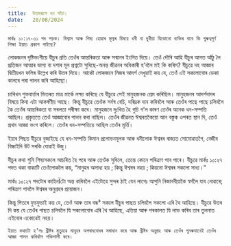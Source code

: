 ```yaml
---
title:  উত্তমৰূপে ধন সাঁচা।
date:   20/08/2024
---
```


`মাৰ্কঃ ১০:১৭-৩১ পদ পড়ক। বিশ্বাস আৰু শিষ্য হোৱাৰ মূল্যৰ বিষয়ে ধনী বা দুখীয়া যিকোনো ব্যক্তিৰ বাবে কি গুৰুত্বপূৰ্ণ শিক্ষা ইয়াত প্ৰকাশ পাইছে?`

লোকজনৰ দৃষ্টিভংগীয়ে যীচুৰ প্ৰতি তেওঁৰ আন্তৰিকতা আৰু সন্মানৰ ইংগিত দিয়ে। তেওঁ দৌৰি আহি যীচুৰ আগত আঁঠু লৈ প্ৰতিজন আত্মাৰ ভাগ্য বা দশাৰ মূল প্ৰশ্নটো সুধিছে-অনন্ত জীৱনৰ অধিকাৰী হ’বলৈ মই কি কৰিম? যীচুৱে দহ আজ্ঞাৰ দ্বিতীয়খন ফলিৰ উল্লেখ কৰি উত্তৰ দিয়ে। আকৌ লোকজনে নিজৰ আদৰ্শ দেখুৱাই কয় যে, তেওঁ এই সকলোবোৰ ডেকা কালৰে পৰা পালন কৰি আহিছো।

চাৰিখন শুভবাৰ্ত্তাৰ ভিতৰত মাত্ৰ মাৰ্কে লক্ষ্য কৰিছে যে যীচুৱে সেই মানুহজনক প্ৰেম কৰিছিল। মানুহজনৰ আদৰ্শবাদৰ বিষয়ে কিবা এটা আকৰ্ষণীয় আছে। কিন্তু যীচুৱে তেওঁক সর্বস্ব বেচি, দৰিদ্ৰক দান কৰিবলৈ আৰু তেওঁৰ পাছে পাছে চলিবলৈ কৈ তেওঁৰ আন্তৰিকতা বা সৰলতা পৰীক্ষা কৰে। মানুহজনে দুঃখিত হৈ গুচি গ’ল কাৰণ তেওঁৰ অনেক ধন-সম্পত্তি আছিল। প্ৰকৃততে তেওঁ আজ্ঞাবোৰ পালন কৰা নাছিল। তেওঁৰ জীৱনত ঈশ্বৰতকৈয়ো আন বস্তুক ওপৰত স্থান দি, তেওঁ প্ৰথম আজ্ঞা ভংগ কৰিলে। তেওঁৰ ধন-সম্পত্তিয়ে আছিল তেওঁৰ মূৰ্ত্তি।

ইয়াৰ পিছত যীচুৱে বুজাইছে যে ধন-সম্পত্তি কিমান প্ৰলোভনমূলক আৰু ধনীলোক ঈশ্বৰৰ ৰাজ্যত সোমোৱাতগৈ, বেজীৰ বিন্ধাইদি উট সৰকি যোৱাই উজু।

যীচুৰ কথা শুনি শিষ্যসকলে আচৰিত হৈ পৰে আৰু তেওঁক সুধিলে, তেন্তে কোনে পৰিত্ৰাণ পাব পাৰে। যীচুৱে মাৰ্কঃ ১০:২৭ পদত থকা বাক্যটি তেওঁলোকলৈ কয়, “মানুহৰ অসাধ্য হয় ; কিন্তু ঈশ্বৰৰ নহয় ; কিয়নো ঈশ্বৰৰ সকলো সাধ্য।”

মাৰ্কঃ ১০:২৭ পদটোৰ কাহিনÏটো অন্ত কৰিবলৈ এইটোৱে সুন্দৰ ঠাই যেন লাগেঃ আপুনি নিজাববীয়াকৈ স্বৰ্গলৈ যাব নোৱাৰে; পৰিত্ৰাণ পাবলৈ ঈশ্বৰৰ অনুগ্ৰহৰ প্ৰয়োজন।

কিন্তু পিতৰে ফুচফুচাই কয় যে, তেওঁ আৰু তাৰ বন্ধ³ সকলে যীচুৰ পাছত চলিবলৈ সকলো এৰি থৈ আহিছে। যীচুৱে উত্তৰ দি কয় যে তেওঁৰ পাছত চলিবলৈ যি সকলোবোৰ এৰি থৈ আহিছে, এতিয়া আৰু পৰকালত যি লাভ কৰিব তাৰ তুলনাত এইবোৰ একোৱেই নহয়।

`ইয়াত কথাটো হ’লঃ খ্ৰীষ্টৰ মৃতু্যৱে মানুহৰ অপৰাধবোধৰ সমাধান কৰে আৰু খ্ৰীষ্টৰ অনুগ্ৰহ আৰু তেওঁৰ পুনৰুত্থানেই তেওঁৰ আজ্ঞা পালন কৰিবলৈ শক্তিশালী কৰে।`